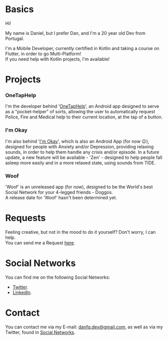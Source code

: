 # Basics
Hi!

My name is Daniel, but I prefer Dan, and I'm a 20 year old Dev from Portugal.

I'm a Mobile Developer, currently certified in Kotlin and taking a course on Flutter, in order to go Multi-Platform!
<br>If you need help with Kotlin projects, I'm available!

# Projects
### OneTapHelp
I'm the developer behind '<a href="https://play.google.com/store/apps/details?id=com.qoding.otaphelp" target="_blank">OneTapHelp</a>', an Android app designed to serve as a "pocket-helper" of sorts, allowing the user to automatically request Police, Fire and Medical help to their current location, at the tap of a button.

### I'm Okay
I'm also behind '<a href="https://play.google.com/store/apps/details?id=com.qoding.iamokay" target="_blank">I'm Okay</a>', which is also an Android App (for now 😉), designed for people with Anxiety and/or Depression, providing relaxing sounds, in order to help them handle any crisis and/or episode.
In a future update, a new feature will be available - 'Zen' - designed to help people fall asleep more easily and in a more relaxed state, using sounds from TIDE.

### Woof
'Woof' is an unreleased app (for now), designed to be the World's best Social Network for your 4-legged friends - Doggos.
<br>A release date for 'Woof' hasn't been determined yet.

# Requests
Feeling creative, but not in the mood to do it yourself? Don't worry, I can help.
<br>You can send me a Request <a href="mailto:danfq@gmail.com?subject=Project Idea">here</a>.

# Social Networks
You can find me on the following Social Networks:

- <a target="_blank" href="https://twitter.com/danfq_dev">Twitter</a>.
- <a target="_blank" href="https://www.linkedin.com/in/daniel-dur%C3%A3o-568811204/">LinkedIn</a>.

# Contact
You can contact me via my E-mail: <a href="mailto:danfq.dev@gmail.com" target="_blank">danfq.dev@gmail.com</a>, as well as via my Twitter, found in <a href="#social-networks">Social Networks</a>.
